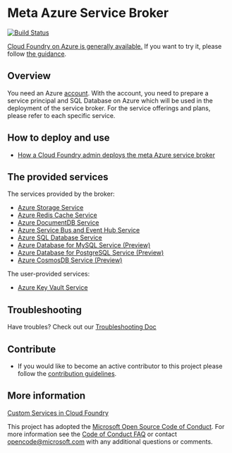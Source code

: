 # Meta Azure Service Broker

[![Build Status](https://api.travis-ci.org/Azure/meta-azure-service-broker.svg?branch=master)](https://travis-ci.org/Azure/meta-azure-service-broker)

[Cloud Foundry on Azure is generally available.](https://azure.microsoft.com/en-us/blog/general-availability-of-cloud-foundry-and-preview-access-of-pivotal-cloud-foundry/) If you want to try it, please follow [the guidance](https://github.com/cloudfoundry-incubator/bosh-azure-cpi-release/blob/master/docs/guidance.md).

## Overview

You need an Azure [account](https://azure.microsoft.com/account/). With the account, you need to prepare a service principal and SQL Database on Azure which will be used in the deployment of the service broker. For the service offerings and plans, please refer to each specific service.

## How to deploy and use

* [How a Cloud Foundry admin deploys the meta Azure service broker](docs/how-admin-deploy-the-broker.md)

## The provided services

The services provided by the broker:

* [Azure Storage Service](./docs/azure-storage.md)
* [Azure Redis Cache Service](./docs/azure-redis-cache.md)
* [Azure DocumentDB Service](./docs/azure-document-db.md)
* [Azure Service Bus and Event Hub Service](./docs/azure-service-bus.md)
* [Azure SQL Database Service](./docs/azure-sql-db.md)
* [Azure Database for MySQL Service (Preview)](./docs/azure-mysql-db.md)
* [Azure Database for PostgreSQL Service (Preview)](./docs/azure-postgresql-db.md)
* [Azure CosmosDB Service (Preview)](./docs/azure-cosmos-db.md)

The user-provided services:

* [Azure Key Vault Service](./docs/user-provided-services/How-to-use-Azure-Key-Vault-in-Cloud-Foundry.md)

## Troubleshooting 

Have troubles? Check out our [Troubleshooting Doc](./docs/troubleshooting.md)

## Contribute

* If you would like to become an active contributor to this project please follow the [contribution guidelines](docs/contribution-guide.md).

## More information

[Custom Services in Cloud Foundry](http://docs.cloudfoundry.org/services/)



This project has adopted the [Microsoft Open Source Code of Conduct](https://opensource.microsoft.com/codeofconduct/). For more information see the [Code of Conduct FAQ](https://opensource.microsoft.com/codeofconduct/faq/) or contact [opencode@microsoft.com](mailto:opencode@microsoft.com) with any additional questions or comments.

